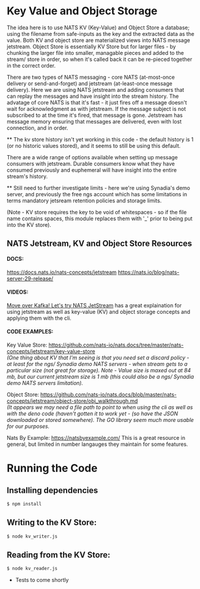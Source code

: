 # Key Value and Object Storage

The idea here is to use NATS KV (Key-Value) and Object Store a database; using the filename from safe-inputs as the key and the extracted data as the value.  Both KV and object store are materialized views into NATS message jetstream. Object Store is essentially KV Store but for larger files - by chunking the larger file into smaller, managable pieces and added to the stream/ store in order, so when it's called back it can be re-pieced together in the correct order.

There are two types of NATS messaging - core NATS (at-most-once delivery or send-and-forget) and jetstream (at-least-once message delivery).  Here we are using NATS jetstream and adding consumers that can replay the messages and have insight into the stream history. The advatage of core NATS is that it's fast - it just fires off a message doesn't wait for acknowledgment as with jetstream.  If the message subject is not subscribed to at the time it's fired, that message is gone. Jetstream has message memory ensuring that messages are delivered, even with lost connection, and in order.

** The kv store history isn't yet working in this code - the default history is 1 (or no historic values stored), and it seems to still be using this default.

There are a wide range of options available when setting up message consumers with jetstream.  Durable consumers know what they have consumed previously and euphemeral will have insight into the entire stream's history.

** Still need to further investigate limits - here we're using Synadia's demo server, and previously the free ngs account which has some limitations in terms mandatory jetsream retention policies and storage limits. 

(Note - KV store requires the key to be void of whitespaces - so if the file name contains spaces, this module replaces them with '_' prior to being put into the KV store).

## NATS Jetstream, KV and Object Store Resources
#### DOCS: 
https://docs.nats.io/nats-concepts/jetstream
https://nats.io/blog/nats-server-29-release/

#### VIDEOS: 
[Move over Kafka! Let's try NATS JetStream](https://www.youtube.com/watch?v=EJJ2SG-cKyM) has a great explaination for using jetstream as well as key-value (KV) and object storage concepts and applying them with the cli.

#### CODE EXAMPLES:
Key Value Store: https://github.com/nats-io/nats.docs/tree/master/nats-concepts/jetstream/key-value-store  
*(One thing about KV that I'm seeing is that you need set a discard policy - at least for the ngs/ Synadia demo NATS servers - when stream gets to a particular size (not great for storage). Note - Value size is maxed out at 84 mb, but our current jetstream size is 1 mb (this could also be a ngs/ Synadia demo NATS servers limitation).* 

Object Store:
https://github.com/nats-io/nats.docs/blob/master/nats-concepts/jetstream/object-store/obj_walkthrough.md   
*(It appears we may need a file path to point to when using the cli as well as with the deno code (haven't gotten it to work yet - (so have the JSON downloaded or stored somewhere).  The GO library seem much more usable for our purposes.* 

Nats By Example: 
https://natsbyexample.com/  This is a great resource in general, but limited in number langauges they maintain for some features.

# Running the Code

## Installing dependencies

```bash
$ npm install
```

## Writing to the KV Store:

```bash
$ node kv_writer.js
```

## Reading from the KV Store:

```bash
$ node kv_reader.js
```
* Tests to come shortly